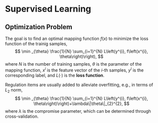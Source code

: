 # Supervised Learning









## Optimization Problem

The goal is to find an optimal mapping function $f(x)$ to minimize the loss function of the trainig samples,
$$
\min _{\theta} \frac{1}{N} \sum_{i=1}^{N} L\left(y^{i}, f\left(x^{i}, \theta\right)\right),
$$
where $N$ is the number of training samples, $\theta$ is the parameter of the mapping function, $x^i$ is the feature vector of the $i$-th samples, $y^i$ is the corresponding label, and $L(\cdot)$ is the **loss function**. 

Regulation items are usually added to alleviate overfitting, e.g., in terms of $L_2$ norm,
$$
\min _{\theta} \frac{1}{N} \sum_{i=1}^{N} L\left(y^{i}, f\left(x^{i}, \theta\right)\right)+\lambda\|\theta\|_{2}^{2},
$$
where $\lambda$ is the compromise parameter, which can be determined through cross-validation.

